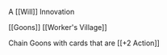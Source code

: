 A [[Will]] Innovation

[[Goons]] [[Worker's Village]]

Chain Goons with cards that are [[+2 Action]]

